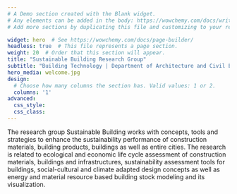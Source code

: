 ```yaml
---
# A Demo section created with the Blank widget.
# Any elements can be added in the body: https://wowchemy.com/docs/writing-markdown-latex/
# Add more sections by duplicating this file and customizing to your requirements.

widget: hero  # See https://wowchemy.com/docs/page-builder/
headless: true  # This file represents a page section.
weight: 20  # Order that this section will appear.
title: "Sustainable Building Research Group"
subtitle: "Building Technology | Department of Architecture and Civil Engineering | Chalmers University of Technology"
hero_media: welcome.jpg
design:
  # Choose how many columns the section has. Valid values: 1 or 2.
  columns: '1'
advanced:
  css_style:
  css_class:
---
```


The research group Sustainable Building works with concepts, tools and strategies to enhance the sustainability performance of construction materials, building products, buildings as well as entire cities. The research is related to ecological and economic life cycle assessment of construction materials, buildings and infrastructures, sustainability assessment tools for buildings, social-cultural and climate adapted design concepts as well as energy and material resource based building stock modeling and its visualization.
